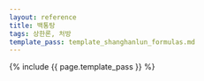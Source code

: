 ```yaml
---
layout: reference
title: 백통탕
tags: 상한론, 처방
template_pass: template_shanghanlun_formulas.md
---
```



{% include {{ page.template_pass }} %}